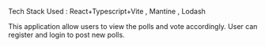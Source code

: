 Tech Stack Used : React+Typescript+Vite , Mantine , Lodash

This application allow users to view the polls and vote accordingly. User can register and login to post new polls.
